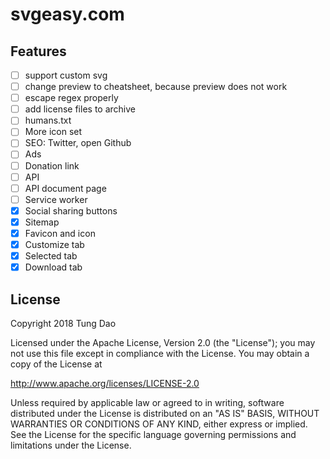 # svgeasy.com

## Features

- [ ] support custom svg
- [ ] change preview to cheatsheet, because preview does not work
- [ ] escape regex properly
- [ ] add license files to archive
- [ ] humans.txt
- [ ] More icon set
- [ ] SEO: Twitter, open Github
- [ ] Ads
- [ ] Donation link
- [ ] API
- [ ] API document page
- [ ] Service worker
- [x] Social sharing buttons
- [x] Sitemap
- [x] Favicon and icon
- [x] Customize tab
- [x] Selected tab
- [x] Download tab

## License

Copyright 2018 Tung Dao

Licensed under the Apache License, Version 2.0 (the "License"); you may not use
this file except in compliance with the License. You may obtain a copy of the
License at

http://www.apache.org/licenses/LICENSE-2.0

Unless required by applicable law or agreed to in writing, software distributed
under the License is distributed on an "AS IS" BASIS, WITHOUT WARRANTIES OR
CONDITIONS OF ANY KIND, either express or implied. See the License for the
specific language governing permissions and limitations under the License.
